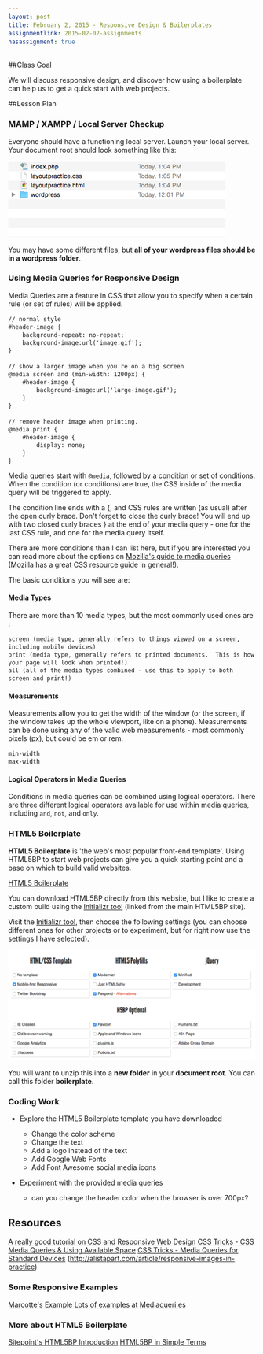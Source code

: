 ```yaml
---
layout: post
title: February 2, 2015 - Responsive Design & Boilerplates
assignmentlink: 2015-02-02-assignments
hasassignment: true
---
```


##Class Goal

We will discuss responsive design, and discover how using a boilerplate can help us to get a quick start with web projects.

##Lesson Plan

### MAMP / XAMPP / Local Server Checkup

Everyone should have a functioning local server.  Launch your local server.  Your document root should look something like this:

<img src="../media/0204/directory-structure.png" alt="directory-structure" />

You may have some different files, but **all of your wordpress files should be in a wordpress folder**.


### Using Media Queries for Responsive Design

Media Queries are a feature in CSS that allow you to specify when a certain rule (or set of rules) will be applied.

```
// normal style
#header-image {
    background-repeat: no-repeat;
    background-image:url('image.gif');
}

// show a larger image when you're on a big screen
@media screen and (min-width: 1200px) {
    #header-image {
        background-image:url('large-image.gif');
    }
}

// remove header image when printing.
@media print {
    #header-image {
        display: none;
    }
}
```

Media queries start with `@media`, followed by a condition or set of conditions.  When the condition (or conditions) are true, the CSS inside of the media query will be triggered to apply.

The condition line ends with a {, and CSS rules are written (as usual) after the open curly brace.  Don't forget to close the curly brace!  You will end up with two closed curly braces } at the end of your media query - one for the last CSS rule, and one for the media query itself.

There are more conditions than I can list here, but if you are interested you can read more about the options on [Mozilla's guide to media queries](https://developer.mozilla.org/en-US/docs/Web/Guide/CSS/Media_queries) (Mozilla has a great CSS resource guide in general!).

The basic conditions you will see are:

#### Media Types

There are more than 10 media types, but the most commonly used ones are : 

```
screen (media type, generally refers to things viewed on a screen, including mobile devices)
print (media type, generally refers to printed documents.  This is how your page will look when printed!)
all (all of the media types combined - use this to apply to both screen and print!)
```

#### Measurements

Measurements allow you to get the width of the window (or the screen, if the window takes up the whole viewport, like on a phone).  Measurements can be done using any of the valid web measurements - most commonly pixels (px), but could be em or rem.

```
min-width
max-width
```

#### Logical Operators in Media Queries

Conditions in media queries can be combined using logical operators.  There are three different logical operators available for use within media queries, including `and`, `not`, and `only`.


### HTML5 Boilerplate

**HTML5 Boilerplate** is 'the web's most popular front-end template'.  Using HTML5BP to start web projects can give you a quick starting point and a base on which to build valid websites.

[HTML5 Boilerplate](https://html5boilerplate.com/)

You can download HTML5BP directly from this website, but I like to create a custom build using the [Initializr tool](http://www.initializr.com/) (linked from the main HTML5BP site).

Visit the [Initializr tool](http://www.initializr.com/), then choose the following settings (you can choose different ones for other projects or to experiment, but for right now use the settings I have selected).

<img src="../media/0204/html5pbsettings.png" alt="html5pbsettings" />

You will want to unzip this into a **new folder** in your **document root**.  You can call this folder **boilerplate**.

### Coding Work

- Explore the HTML5 Boilerplate template you have downloaded
  
  - Change the color scheme
  - Change the text
  - Add a logo instead of the text
  - Add Google Web Fonts
  - Add Font Awesome social media icons

- Experiment with the provided media queries
  
  - can you change the header color when the browser is over 700px?

## Resources

[A really good tutorial on CSS and Responsive Web Design](http://learn.shayhowe.com/advanced-html-css/responsive-web-design/#media-queries)
[CSS Tricks - CSS Media Queries & Using Available Space](http://css-tricks.com/css-media-queries/)
[CSS Tricks - Media Queries for Standard Devices](http://css-tricks.com/snippets/css/media-queries-for-standard-devices/)
(http://alistapart.com/article/responsive-images-in-practice)

### Some Responsive Examples

[Marcotte's Example](http://alistapart.com/d/responsive-web-design/ex/ex-site-FINAL.html)
[Lots of examples at Mediaqueri.es](http://mediaqueri.es/)

### More about HTML5 Boilerplate

[Sitepoint's HTML5BP Introduction](http://www.sitepoint.com/introduction-html5-boilerplate/)
[HTML5BP in Simple Terms](http://ningbit.github.io/blog/2013/09/30/html5-boilerplate-explained-in-simple-terms/)
